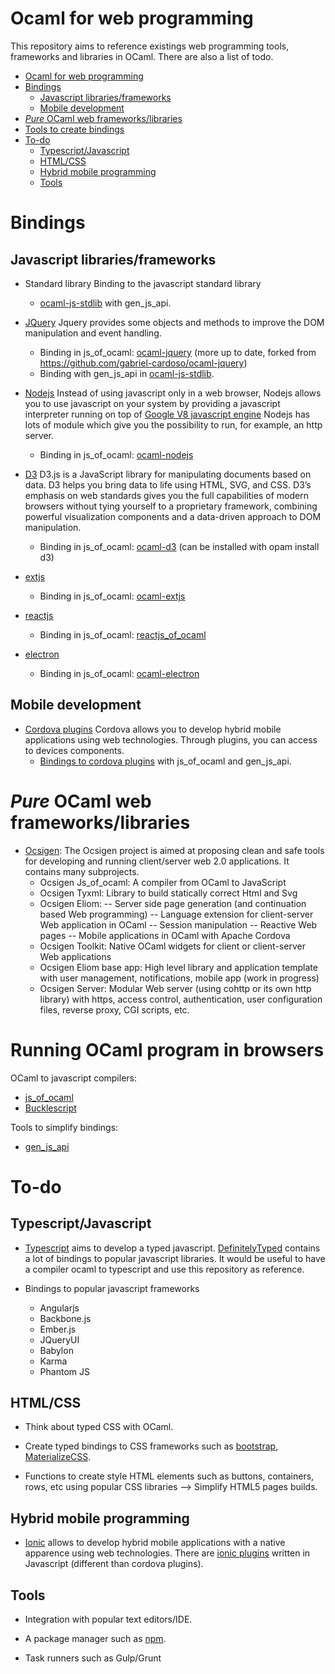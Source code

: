 Ocaml for web programming
=========================

This repository aims to reference existings web programming tools, frameworks and
libraries in OCaml. There are also a list of todo.

  * [Ocaml for web programming](#ocaml-for-web-programming)
  * [Bindings](#bindings)
    * [Javascript libraries/frameworks](#javascript-librariesframeworks)
    * [Mobile development](#mobile-development)
  * [<em>Pure</em> OCaml web frameworks/libraries](#pure-ocaml-web-frameworkslibraries)
  * [Tools to create bindings](#tools-to-create-bindings)
  * [To-do](#to-do)
    * [Typescript/Javascript](#typescriptjavascript)
    * [HTML/CSS](#htmlcss)
    * [Hybrid mobile programming](#hybrid-mobile-programming)
    * [Tools](#tools)

# Bindings

## Javascript libraries/frameworks

* Standard library
  Binding to the javascript standard library
  - [ocaml-js-stdlib](https://github.com/dannywillems/ocaml-js-stdlib) with
    gen_js_api.

* [JQuery](https://jquery.com/)
  Jquery provides some objects and methods to improve the DOM manipulation and
  event handling.
  - Binding in js_of_ocaml: [ocaml-jquery](https://github.com/kitec/ocaml-jquery) (more
    up to date, forked from https://github.com/gabriel-cardoso/ocaml-jquery)
  - Binding with gen_js_api in [ocaml-js-stdlib](https://github.com/dannywillems/ocaml-js-stdlib).

* [Nodejs](https://nodejs.org/en)
  Instead of using javascript only in a web browser, Nodejs allows you to use
  javascript on your system by providing a javascript interpreter running on
  top of [Google V8 javascript engine](https://developers.google.com/v8/)
  Nodejs has lots of module which give you the possibility to run, for
  example, an http server.
  - Binding in js_of_ocaml: [ocaml-nodejs](https://github.com/fxfactorial/ocaml-nodejs)

* [D3](https://d3js.org/)
  D3.js is a JavaScript library for manipulating documents based on data. D3
  helps you bring data to life using HTML, SVG, and CSS. D3’s emphasis on web
  standards gives you the full capabilities of modern browsers without tying
  yourself to a proprietary framework, combining powerful visualization
  components and a data-driven approach to DOM manipulation.
  - Binding in js_of_ocaml: [ocaml-d3](https://github.com/seliopou/ocaml-d3) (can be
    installed with opam install d3)

* [extjs](https://www.sencha.com/products/extjs/#overview)
  - Binding in js_of_ocaml: [ocaml-extjs](https://github.com/astrada/ocaml-extjs)

* [reactjs](https://facebook.github.io/react/)
  - Binding in js_of_ocaml: [reactjs_of_ocaml](https://github.com/AngryLawyer/reactjs_of_ocaml)

* [electron](https://github.com/atom/electron)
  - Binding in js_of_ocaml: [ocaml-electron](https://github.com/fxfactorial/ocaml-electron)

## Mobile development

* [Cordova plugins](https://cordova.apache.org/)
  Cordova allows you to develop hybrid mobile applications using web technologies. Through plugins, you can access to devices components.
  - [Bindings to cordova plugins](https://github.com/dannywillems/ocaml-cordova-plugin-list) with js_of_ocaml and gen_js_api.

# *Pure* OCaml web frameworks/libraries

* [Ocsigen](https://ocsigen.org): The Ocsigen project is aimed at proposing clean and safe tools for developing and running client/server web 2.0 applications. It contains many subprojects.
  - Ocsigen Js_of_ocaml: A compiler from OCaml to JavaScript
  - Ocsigen Tyxml: Library to build statically correct Html and Svg
  - Ocsigen Eliom:
    -- Server side page generation (and continuation based Web programming)
    -- Language extension for client-server Web application in OCaml
    -- Session manipulation
    -- Reactive Web pages
    -- Mobile applications in OCaml with Apache Cordova
  - Ocsigen Toolkit: Native OCaml widgets for client or client-server Web applications
  - Ocsigen Eliom base app: High level library and application template with user management, notifications, mobile app (work in progress)
  - Ocsigen Server: Modular Web server (using cohttp or its own http library) with https, access control, authentication, user configuration files, reverse proxy, CGI scripts, etc.

# Running OCaml program in browsers

OCaml to javascript compilers:
* [js_of_ocaml](https://ocsigen.org/js_of_ocaml)
* [Bucklescript](https://github.com/bloomberg/bucklescript)

Tools to simplify bindings:
* [gen_js_api](https://github.com/lexifi/gen_js_api)

# To-do

## Typescript/Javascript

* [Typescript](http://www.typescriptlang.org/) aims to develop a typed javascript. [DefinitelyTyped](https://github.com/DefinitelyTyped/DefinitelyTyped) contains a lot of bindings to popular javascript libraries. It would be useful to have a compiler ocaml to typescript and use this repository as reference.

* Bindings to popular javascript frameworks
  - Angularjs
  - Backbone.js
  - Ember.js
  - JQueryUI
  - Babylon
  - Karma
  - Phantom JS

## HTML/CSS

* Think about typed CSS with OCaml.

* Create typed bindings to CSS frameworks such as [bootstrap](http://getbootstrap.com/), [MaterializeCSS](http://materializecss.com/).

* Functions to create style HTML elements such as buttons, containers, rows, etc using popular CSS libraries --> Simplify HTML5 pages builds.

## Hybrid mobile programming

* [Ionic](https://ionic.io/) allows to develop hybrid mobile applications with a native apparence using web technologies. There are [ionic plugins](https://market.ionic.io/plugins) written in Javascript (different than cordova plugins).

## Tools

* Integration with popular text editors/IDE.

* A package manager such as [npm](https://www.npmjs.com/).

* Task runners such as Gulp/Grunt
